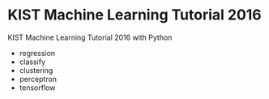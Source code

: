 # KIST Machine Learning Tutorial 2016
KIST Machine Learning Tutorial 2016 with Python
 - regression
 - classify
 - clustering
 - perceptron
 - tensorflow

